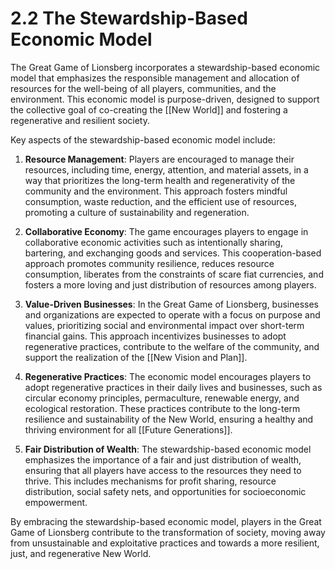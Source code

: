 # 2.2 The Stewardship-Based Economic Model

The Great Game of Lionsberg incorporates a stewardship-based economic model that emphasizes the responsible management and allocation of resources for the well-being of all players, communities, and the environment. This economic model is purpose-driven, designed to support the collective goal of co-creating the [[New World]] and fostering a regenerative and resilient society.

Key aspects of the stewardship-based economic model include:

1.  **Resource Management**: Players are encouraged to manage their resources, including time, energy, attention, and material assets, in a way that prioritizes the long-term health and regenerativity of the community and the environment. This approach fosters mindful consumption, waste reduction, and the efficient use of resources, promoting a culture of sustainability and regeneration.
    
2.  **Collaborative Economy**: The game encourages players to engage in collaborative economic activities such as intentionally sharing, bartering, and exchanging goods and services. This cooperation-based approach promotes community resilience, reduces resource consumption, liberates from the constraints of scare fiat currencies, and fosters a more loving and just distribution of resources among players.
    
3.  **Value-Driven Businesses**: In the Great Game of Lionsberg, businesses and organizations are expected to operate with a focus on purpose and values, prioritizing social and environmental impact over short-term financial gains. This approach incentivizes businesses to adopt regenerative practices, contribute to the welfare of the community, and support the realization of the [[New Vision and Plan]].
    
4.  **Regenerative Practices**: The economic model encourages players to adopt regenerative practices in their daily lives and businesses, such as circular economy principles, permaculture, renewable energy, and ecological restoration. These practices contribute to the long-term resilience and sustainability of the New World, ensuring a healthy and thriving environment for all [[Future Generations]]. 
    
5.  **Fair Distribution of Wealth**: The stewardship-based economic model emphasizes the importance of a fair and just distribution of wealth, ensuring that all players have access to the resources they need to thrive. This includes mechanisms for profit sharing, resource distribution, social safety nets, and opportunities for socioeconomic empowerment.
    

By embracing the stewardship-based economic model, players in the Great Game of Lionsberg contribute to the transformation of society, moving away from unsustainable and exploitative practices and towards a more resilient, just, and regenerative New World.